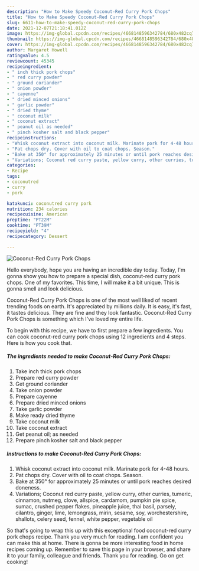 ```yaml
---
description: "How to Make Speedy Coconut-Red Curry Pork Chops"
title: "How to Make Speedy Coconut-Red Curry Pork Chops"
slug: 6611-how-to-make-speedy-coconut-red-curry-pork-chops
date: 2021-12-07T21:18:41.012Z
image: https://img-global.cpcdn.com/recipes/4668148596342784/680x482cq70/coconut-red-curry-pork-chops-recipe-main-photo.jpg
thumbnail: https://img-global.cpcdn.com/recipes/4668148596342784/680x482cq70/coconut-red-curry-pork-chops-recipe-main-photo.jpg
cover: https://img-global.cpcdn.com/recipes/4668148596342784/680x482cq70/coconut-red-curry-pork-chops-recipe-main-photo.jpg
author: Margaret Howell
ratingvalue: 4.5
reviewcount: 45345
recipeingredient:
- " inch thick pork chops"
- " red curry powder"
- " ground coriander"
- " onion powder"
- " cayenne"
- " dried minced onions"
- " garlic powder"
- " dried thyme"
- " coconut milk"
- " coconut extract"
- " peanut oil as needed"
- " pinch kosher salt and black pepper"
recipeinstructions:
- "Whisk coconut extract into coconut milk. Marinate pork for 4-48 hours."
- "Pat chops dry. Cover with oil to coat chops. Season."
- "Bake at 350° for approximately 25 minutes or until pork reaches desired doneness."
- "Variations; Coconut red curry paste, yellow curry, other curries, tumeric, cinnamon, nutmeg, clove, allspice, cardamom, pumpkin pie spice, sumac, crushed pepper flakes, pineapple juice, thai basil, parsely, cilantro, ginger, lime, lemongrass, mirin, sesame, soy, worchestershire, shallots, celery seed, fennel, white pepper, vegetable oil"
categories:
- Recipe
tags:
- coconutred
- curry
- pork

katakunci: coconutred curry pork 
nutrition: 234 calories
recipecuisine: American
preptime: "PT22M"
cooktime: "PT39M"
recipeyield: "4"
recipecategory: Dessert

---
```



![Coconut-Red Curry Pork Chops](https://img-global.cpcdn.com/recipes/4668148596342784/680x482cq70/coconut-red-curry-pork-chops-recipe-main-photo.jpg)

Hello everybody, hope you are having an incredible day today. Today, I'm gonna show you how to prepare a special dish, coconut-red curry pork chops. One of my favorites. This time, I will make it a bit unique. This is gonna smell and look delicious.



Coconut-Red Curry Pork Chops is one of the most well liked of recent trending foods on earth. It's appreciated by millions daily. It is easy, it's fast, it tastes delicious. They are fine and they look fantastic. Coconut-Red Curry Pork Chops is something which I've loved my entire life.


To begin with this recipe, we have to first prepare a few ingredients. You can cook coconut-red curry pork chops using 12 ingredients and 4 steps. Here is how you cook that.

<!--inarticleads1-->

##### The ingredients needed to make Coconut-Red Curry Pork Chops:

1. Take  inch thick pork chops
1. Prepare  red curry powder
1. Get  ground coriander
1. Take  onion powder
1. Prepare  cayenne
1. Prepare  dried minced onions
1. Take  garlic powder
1. Make ready  dried thyme
1. Take  coconut milk
1. Take  coconut extract
1. Get  peanut oil; as needed
1. Prepare  pinch kosher salt and black pepper




<!--inarticleads2-->

##### Instructions to make Coconut-Red Curry Pork Chops:

1. Whisk coconut extract into coconut milk. Marinate pork for 4-48 hours.
1. Pat chops dry. Cover with oil to coat chops. Season.
1. Bake at 350° for approximately 25 minutes or until pork reaches desired doneness.
1. Variations; Coconut red curry paste, yellow curry, other curries, tumeric, cinnamon, nutmeg, clove, allspice, cardamom, pumpkin pie spice, sumac, crushed pepper flakes, pineapple juice, thai basil, parsely, cilantro, ginger, lime, lemongrass, mirin, sesame, soy, worchestershire, shallots, celery seed, fennel, white pepper, vegetable oil




So that's going to wrap this up with this exceptional food coconut-red curry pork chops recipe. Thank you very much for reading. I am confident you can make this at home. There is gonna be more interesting food in home recipes coming up. Remember to save this page in your browser, and share it to your family, colleague and friends. Thank you for reading. Go on get cooking!

